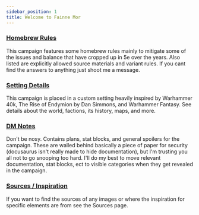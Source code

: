 ```yaml
---
sidebar_position: 1
title: Welcome to Fainne Mor
---
```


### [Homebrew Rules](/docs/rules/sources)

This campaign features some homebrew rules mainly to mitigate some of the issues and balance that have cropped up in 5e over the years. Also listed are explicitly allowed source materials and variant rules. If you cant find the answers to anything just shoot me a message.

### [Setting Details](/docs/setting/placeholder)

This campaign is placed in a custom setting heavily inspired by Warhammer 40k, The Rise of Endymion by Dan Simmons, and Warhammer Fantasy. See details about the world, factions, its history, maps, and more.

### [DM Notes](/docs/dmnotes/placeholder)

Don't be nosy. Contains plans, stat blocks, and general spoilers for the campaign. These are walled behind basically a piece of paper for security (docusaurus isn't really made to hide documentation), but I'm trusting you all not to go snooping too hard. I'll do my best to move relevant documentation, stat blocks, ect to visible categories when they get revealed in the campaign.

### [Sources / Inspiration](/docs/sources)

If you want to find the sources of any images or where the inspiration for specific elements are from see the Sources page.
